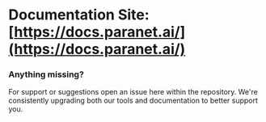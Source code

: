 # Documentation Site: [https://docs.paranet.ai/](https://docs.paranet.ai/)

### Anything missing?

For support or suggestions open an issue here within the repository. We're consistently upgrading both our tools and documentation to better support you.
